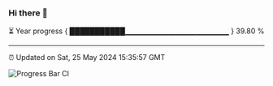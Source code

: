 ### Hi there 👋

⏳ Year progress { ███████████▁▁▁▁▁▁▁▁▁▁▁▁▁▁▁▁▁▁▁ } 39.80 %

---

⏰ Updated on Sat, 25 May 2024 15:35:57 GMT

![Progress Bar CI](https://github.com/IshwaranRudhara/GIT-ACTION/workflows/Progress%20Bar%20CI/badge.svg)
